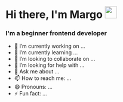 <h1>Hi there, I'm Margo
<img src="https://github.com/blackcater/blackcater/raw/main/images/Hi.gif" height="32"/></h1>
<h3>I'm a beginner frontend developer</h3>



- 🔭 I’m currently working on ...
- 🌱 I’m currently learning ...
- 👯 I’m looking to collaborate on ...
- 🤔 I’m looking for help with ...
- 💬 Ask me about ...
- 📫 How to reach me: ...
- 😄 Pronouns: ...
- ⚡ Fun fact: ...

